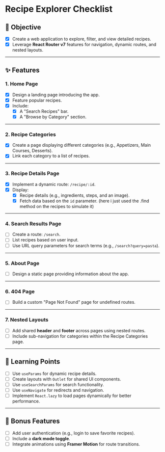# Recipe Explorer Checklist

## 🌟 **Objective**
- [x] Create a web application to explore, filter, and view detailed recipes.
- [x] Leverage **React Router v7** features for navigation, dynamic routes, and nested layouts.

---

## ✨ **Features**

### 1. **Home Page**
- [x] Design a landing page introducing the app.
- [x] Feature popular recipes.
- [x] Include:
  - [x] A "Search Recipes" bar.
  - [x] A "Browse by Category" section.

---

### 2. **Recipe Categories**
- [x] Create a page displaying different categories (e.g., Appetizers, Main Courses, Desserts).
- [x] Link each category to a list of recipes.

---

### 3. **Recipe Details Page**
- [x] Implement a dynamic route: `/recipe/:id`.
- [x] Display:
  - [x] Recipe details (e.g., ingredients, steps, and an image).
  - [x] Fetch data based on the `id` parameter. (here i just used the .find method on the recipes to simulate it)

---

### 4. **Search Results Page**
- [ ] Create a route: `/search`.
- [ ] List recipes based on user input.
- [ ] Use URL query parameters for search terms (e.g., `/search?query=pasta`).

---

### 5. **About Page**
- [ ] Design a static page providing information about the app.

---

### 6. **404 Page**
- [ ] Build a custom "Page Not Found" page for undefined routes.

---

### 7. **Nested Layouts**
- [ ] Add shared **header** and **footer** across pages using nested routes.
- [ ] Include sub-navigation for categories within the Recipe Categories page.

---

## 🎯 **Learning Points**
- [ ] Use `useParams` for dynamic recipe details.
- [ ] Create layouts with `Outlet` for shared UI components.
- [ ] Use `useSearchParams` for search functionality.
- [ ] Use `useNavigate` for redirects and navigation.
- [ ] Implement `React.lazy` to load pages dynamically for better performance.

---

## 🌟 **Bonus Features**
- [ ] Add user authentication (e.g., login to save favorite recipes).
- [ ] Include a **dark mode toggle**.
- [ ] Integrate animations using **Framer Motion** for route transitions.
